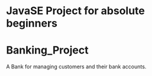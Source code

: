 # JavaSE Project for absolute beginners
# Banking_Project

A Bank for managing customers and their bank accounts.
